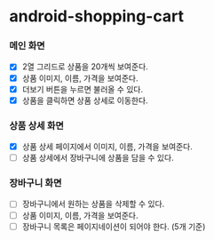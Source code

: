 # android-shopping-cart

### 메인 화면

- [x] 2열 그리드로 상품을 20개씩 보여준다.
- [x] 상품 이미지, 이름, 가격을 보여준다.
- [x] 더보기 버튼을 누르면 불러올 수 있다.
- [x] 상품을 클릭하면 상품 상세로 이동한다.

### 상품 상세 화면

- [x] 상품 상세 페이지에서 이미지, 이름, 가격을 보여준다.
- [ ] 상품 상세에서 장바구니에 상품을 담을 수 있다.

### 장바구니 화면

- [ ] 장바구니에서 원하는 상품을 삭제할 수 있다.
- [ ] 상품 이미지, 이름, 가격을 보여준다.
- [ ] 장바구니 목록은 페이지네이션이 되어야 한다. (5개 기준)
